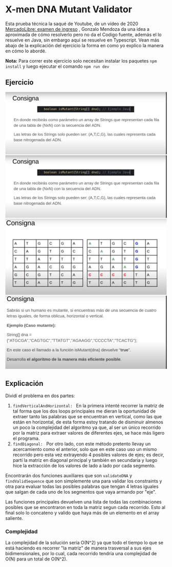 # X-men DNA Mutant Validator

Esta prueba técnica la saqué de Youtube, de un vídeo de 2020 [MercadoLibre: examen de ingreso]([/guides/content/editing-an-existing-page](https://www.youtube.com/watch?v=as_6ZDQQzac&t=131s&ab_channel=GonzaloMendoza))
, Gonzalo Mendoza da una idea a aproximada de cómo resolverlo pero no da el Codigo fuente, además el lo resuelve en Java, sin embargo aquí se resuelve en Typescript. Vean más abajo de la explicación del ejercicio la forma en como yo explico la manera en cómo lo abordé.

**Nota:** Para correr este ejercicio solo necesitan instalar los paquetes ```npm install```  y luego ejecutar el comando ```npm run dev```

## Ejercicio
![alt text](./assets/image-1.png)
![alt text](./assets/image-1.png)
![alt text](./assets/image-2.png)
![alt text](./assets/image-3.png)

## Explicación

Dividí el problema en dos partes:

1. ```findVerticalAndHorizontal: ``` En la primera intenté recorrer la matriz de tal forma que los dos loops principales me dieran la oportunidad de extraer tanto las palabras que se encuentran en vertical, como las que están en horizontal, de esta forma estoy tratando de disminuir almenos un poco la complejidad del algoritmo ya que, al ser un único recorrido por la matriz para extraer valores de diferentes ejes, se hace más ligero el programa.
2. ```findDiagonal: ``` Por otro lado, con este método pretento llevay un acercamiento como el anterior, solo que en este caso uso un mismo recorrido pero esta vez extrayendo 4 posibles valores de ejes; es decir, partí la matriz en diagonal principal y también en secundaria y luego hice la extracción de los valores de lado a lado por cada segmento.

Encontrarán dos funciones auxiliares que son ```validateDNA``` y ```findValidSequence``` que son simplemente una para validar los constraints y otra para evaluar todas las posibles palabras que tengan 4 letras iguales que salgan de cada uno de los segmentos que vaya armando por "eje".

Las funciones principales devuelven una lista de todas las combinaciones posibles que se encontraron en toda la matriz segun cada recorrido. Esto al final solo lo concateno y valido que haya más de un elemento en el array saliente.

### Complejidad

La complejidad de la solución sería O(N^2) ya que todo el tiempo lo que se está haciendo es recorrer "la matriz" de manera trasversal a sus ejes bidimensionales, por lo cual, cada recorrido tendría una complejidad de O(N) para un total de O(N^2).
